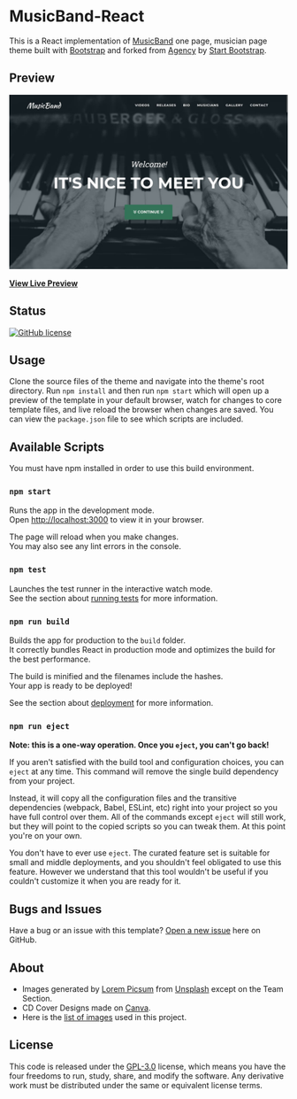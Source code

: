# MusicBand-React

This is a React implementation of [MusicBand](https://github.com/rolodoom/musicband) one page, musician page theme built with [Bootstrap](https://getbootstrap.com/) and forked from [Agency](https://startbootstrap.com/theme/agency) by [Start Bootstrap](https://startbootstrap.com/).

## Preview

[![MusicBand Preview](src/screenshots/screenshot.jpg)](https://musicband-react-rolodoom.netlify.app/)

**[View Live Preview](https://musicband-react-rolodoom.netlify.app/)**

## Status

[![GitHub license](https://img.shields.io/badge/license-GPL--3.0-blue)](https://raw.githubusercontent.com/rolodoom/musicband-react/master/LICENSE)

## Usage

Clone the source files of the theme and navigate into the theme's root directory. Run `npm install` and then run `npm start` which will open up a preview of the template in your default browser, watch for changes to core template files, and live reload the browser when changes are saved. You can view the `package.json` file to see which scripts are included.

## Available Scripts

You must have npm installed in order to use this build environment.

### `npm start`

Runs the app in the development mode.\
Open [http://localhost:3000](http://localhost:3000) to view it in your browser.

The page will reload when you make changes.\
You may also see any lint errors in the console.

### `npm test`

Launches the test runner in the interactive watch mode.\
See the section about [running tests](https://facebook.github.io/create-react-app/docs/running-tests) for more information.

### `npm run build`

Builds the app for production to the `build` folder.\
It correctly bundles React in production mode and optimizes the build for the best performance.

The build is minified and the filenames include the hashes.\
Your app is ready to be deployed!

See the section about [deployment](https://facebook.github.io/create-react-app/docs/deployment) for more information.

### `npm run eject`

**Note: this is a one-way operation. Once you `eject`, you can't go back!**

If you aren't satisfied with the build tool and configuration choices, you can `eject` at any time. This command will remove the single build dependency from your project.

Instead, it will copy all the configuration files and the transitive dependencies (webpack, Babel, ESLint, etc) right into your project so you have full control over them. All of the commands except `eject` will still work, but they will point to the copied scripts so you can tweak them. At this point you're on your own.

You don't have to ever use `eject`. The curated feature set is suitable for small and middle deployments, and you shouldn't feel obligated to use this feature. However we understand that this tool wouldn't be useful if you couldn't customize it when you are ready for it.

## Bugs and Issues

Have a bug or an issue with this template? [Open a new issue](https://github.com/rolodoom/musicband-react/issues) here on GitHub.

## About

- Images generated by [Lorem Picsum](https://picsum.photos/) from [Unsplash](https://unsplash.com/) except on the Team Section.
- CD Cover Designs made on [Canva](https://canva.com).
- Here is the [list of images](src/IMAGES.md) used in this project.

## License

This code is released under the [GPL-3.0](https://github.com/rolodoom/musicband-react/blob/master/LICENSE) license, which means you have the four freedoms to run, study, share, and modify the software. Any derivative work must be distributed under the same or equivalent license terms.
